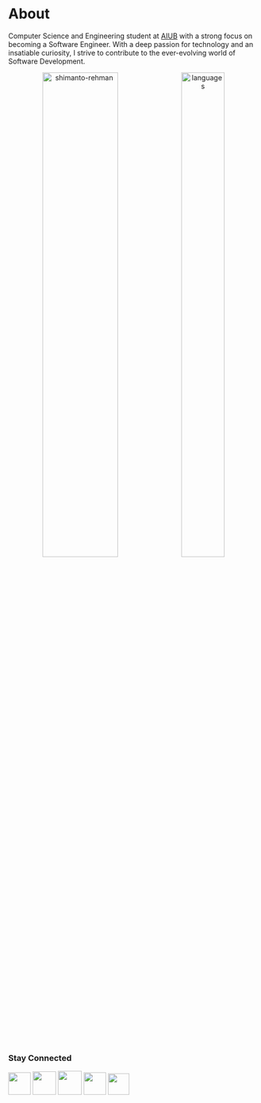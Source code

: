 # About 

Computer Science and Engineering student at [AIUB](https://www.aiub.edu/) with a strong focus on becoming a Software Engineer. With a deep passion for technology and an insatiable curiosity, I strive to contribute to the ever-evolving world of Software Development.



<p align="center"> 
  <img src="https://github-readme-stats.vercel.app/api?username=mashudh-ahmed&count_private=ture&show_icons=true&theme=transparent&bg_color=00000000" alt="shimanto-rehman" height="50%" width="55%"/>
  <img src="https://github-readme-stats.vercel.app/api/top-langs/?username=mashudh-ahmed&layout=compact&theme=transparent&bg_color=00000000" alt="languages" height="50%" width="41.7%"/>
</p>


### Stay Connected
<a href = "mailto:ahmed.mashudh@gmail.com" target="_blank" title="Gmail"><img src = "https://img.icons8.com/color/48/gmail-new.png" width = "45px"/></a>
<a href = "https://www.linkedin.com/in/mashudh-ahmed" target="_blank" title="Linkedin"><img src ="https://img.icons8.com/fluency/256/linkedin.png" width ="47px"/></a>
<a href = "https://www.instagram.com/mashhood.siam" target="_blank" title="Instagram"><img src ="https://img.icons8.com/fluency/256/instagram-new.png" width ="48px"/></a>
<a href = "https://twitter.com/mashhood_siam" target="_blank" title="Twitter"><img src ="https://img.icons8.com/fluency/256/twitter.png" width ="45px"/></a>
<a href = "https://codeforces.com/profile/mashudh_ahmed" target="_blank" title="CodeForces"><img src = "https://img.icons8.com/external-tal-revivo-color-tal-revivo/256/external-codeforces-programming-competitions-and-contests-programming-community-logo-color-tal-revivo.png" width = "43px"/></a>
 


